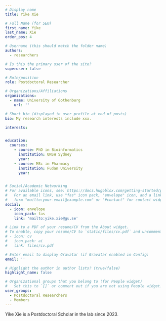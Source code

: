 ```yaml
---
# Display name
title: Yike Xie

# Full Name (for SEO)
first_name: Yike
last_name: Xie
order_pos: 4

# Username (this should match the folder name)
authors:
  - researchers

# Is this the primary user of the site?
superuser: false

# Role/position
role: Postdoctoral Researcher

# Organizations/Affiliations
organizations:
  - name: University of Gothenburg
    url: ''

# Short bio (displayed in user profile at end of posts)
bio: My research interests include xxx.

interests:


education:
  courses:
    - course: PhD in Bioinformatics
      institution: UNSW Sydney
      year:
    - course: MSc in Pharmacy
      institution: Fudan University
      year:


# Social/Academic Networking
# For available icons, see: https://docs.hugoblox.com/getting-started/page-builder/#icons
#   For an email link, use "fas" icon pack, "envelope" icon, and a link in the
#   form "mailto:your-email@example.com" or "#contact" for contact widget.
social:
  - icon: envelope
    icon_pack: fas
    link: 'mailto:yike.xie@gu.se'

# Link to a PDF of your resume/CV from the About widget.
# To enable, copy your resume/CV to `static/files/cv.pdf` and uncomment the lines below.
# - icon: cv
#   icon_pack: ai
#   link: files/cv.pdf

# Enter email to display Gravatar (if Gravatar enabled in Config)
email: ''

# Highlight the author in author lists? (true/false)
highlight_name: false

# Organizational groups that you belong to (for People widget)
#   Set this to `[]` or comment out if you are not using People widget.
user_groups:
  - Postdoctoral Researchers
  - Members
---
```


Yike Xie is a Postdoctoral Scholar in the lab since 2023.

